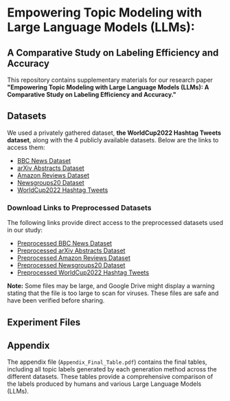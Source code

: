 # Empowering Topic Modeling with Large Language Models (LLMs):  
## A Comparative Study on Labeling Efficiency and Accuracy

This repository contains supplementary materials for our research paper **"Empowering Topic Modeling with Large Language Models (LLMs): A Comparative Study on Labeling Efficiency and Accuracy."** 

## Datasets

We used a privately gathered dataset, **the WorldCup2022 Hashtag Tweets dataset**, along with the 4 publicly available datasets. Below are the links to access them:
- [BBC News Dataset](<http://mlg.ucd.ie/datasets/bbc.html>)
- [arXiv Abstracts Dataset](<https://www.kaggle.com/datasets/spsayakpaul/arxiv-paper-abstracts>)
- [Amazon Reviews Dataset](<https://amazon-reviews-2023.github.io/>)
- [Newsgroups20 Dataset](<https://scikit-learn.org/0.19/datasets/twenty_newsgroups.html>)
- [WorldCup2022 Hashtag Tweets](<https://drive.google.com/drive/folders/1VpltHjeGqNsM_QcnP7Q0D0qtiRYuzJVB?usp=sharing>)

### Download Links to Preprocessed Datasets

The following links provide direct access to the preprocessed datasets used in our study:
- [Preprocessed BBC News Dataset](<https://drive.google.com/uc?export=download&id=1hWhzysr0wLoCU0Nz3_ug4Wusgw5vneWx>)
- [Preprocessed arXiv Abstracts Dataset](<https://drive.google.com/uc?export=download&id=16FzA_ZVCZhhybrUBqlsBPRTvGhRO_6T9>)
- [Preprocessed Amazon Reviews Dataset](<https://drive.google.com/uc?export=download&id=1ZUFJ2RUCfwcMIja31wI8jgwRGoHrojOZ>)
- [Preprocessed Newsgroups20 Dataset](<https://drive.google.com/uc?export=download&id=1YTFILEDc16FxO7NpXjk077E0KzRxiLqf>)
- [Preprocessed WorldCup2022 Hashtag Tweets](<https://drive.google.com/uc?export=download&id=1LBnYrMRdWF5e4Y0QcS-2gSOaw3VK1PsJ>)

**Note:** Some files may be large, and Google Drive might display a warning stating that the file is too large to scan for viruses. These files are safe and have been verified before sharing.

## Experiment Files


## Appendix

The appendix file (`Appendix_Final_Table.pdf`) contains the final tables, including all topic labels generated by each generation method across the different datasets. These tables provide a comprehensive comparison of the labels produced by humans and various Large Language Models (LLMs).